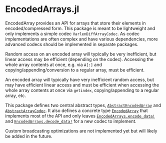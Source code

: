 # EncodedArrays.jl

EncodedArray provides an API for arrays that store their elements in encoded/compressed form. This package is meant to be lightweight and only implements a simple codec `VarlenDiffArrayCodec`. As codec implementations are often complex and have various dependencies, more advanced codecs should
be implemented in separate packages.

Random access on an encoded array will typically be very inefficient, but linear access may be efficient (depending on the codec). Accessing the whole array contents at once, e.g. via `A[:]` and copying/appending/conversion to a regular array, must be efficient.

An encoded array will typically have very inefficient random access, but may have efficient linear access and must be efficient when accessing the whole array contents at once via `getindex`, copying/appending to a regular array, etc.

This package defines two central abstract types, [`AbstractEncodedArray`](@ref) and [`AbstractArrayCodec`](@ref). It also defines a concrete type [`EncodedArray`](@ref) that implements most of the API and only leaves [`EncodedArrays.encode_data!`](@ref) and [`EncodedArrays.decode_data!`](@ref) for a new codec to implement.

Custom broadcasting optimizations are not implemented yet but will likely be added in the future.
